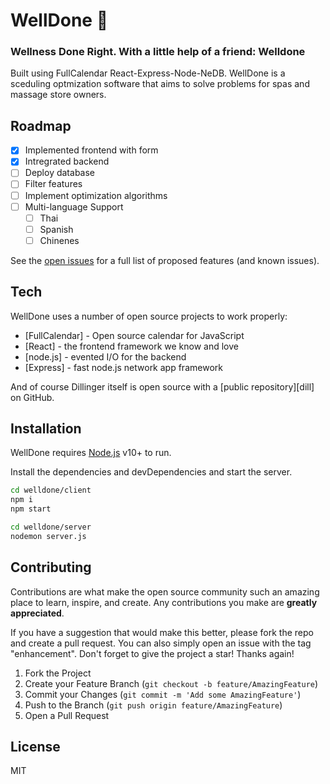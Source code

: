 # WellDone 💆
### Wellness Done Right. With a little help of a friend: Welldone

Built using FullCalendar React-Express-Node-NeDB. WellDone is a sceduling optmization software that aims to solve problems for spas and massage store owners. 

## Roadmap

- [x] Implemented frontend with form
- [x] Intregrated backend
- [ ] Deploy database
- [ ] Filter features
- [ ] Implement optimization algorithms
- [ ] Multi-language Support
    - [ ] Thai
    - [ ] Spanish
    - [ ] Chinenes

See the [open issues](https://github.com/wariroja/welldone/issues) for a full list of proposed features (and known issues).


## Tech

WellDone uses a number of open source projects to work properly:

- [FullCalendar] - Open source calendar for JavaScript
- [React] - the frontend framework we know and love
- [node.js] - evented I/O for the backend
- [Express] - fast node.js network app framework

And of course Dillinger itself is open source with a [public repository][dill]
 on GitHub.

## Installation

WellDone requires [Node.js](https://nodejs.org/) v10+ to run.

Install the dependencies and devDependencies and start the server.

```sh
cd welldone/client
npm i
npm start

cd welldone/server
nodemon server.js
```
## Contributing

Contributions are what make the open source community such an amazing place to learn, inspire, and create. Any contributions you make are **greatly appreciated**.

If you have a suggestion that would make this better, please fork the repo and create a pull request. You can also simply open an issue with the tag "enhancement".
Don't forget to give the project a star! Thanks again!

1. Fork the Project
2. Create your Feature Branch (`git checkout -b feature/AmazingFeature`)
3. Commit your Changes (`git commit -m 'Add some AmazingFeature'`)
4. Push to the Branch (`git push origin feature/AmazingFeature`)
5. Open a Pull Request


## License
MIT
